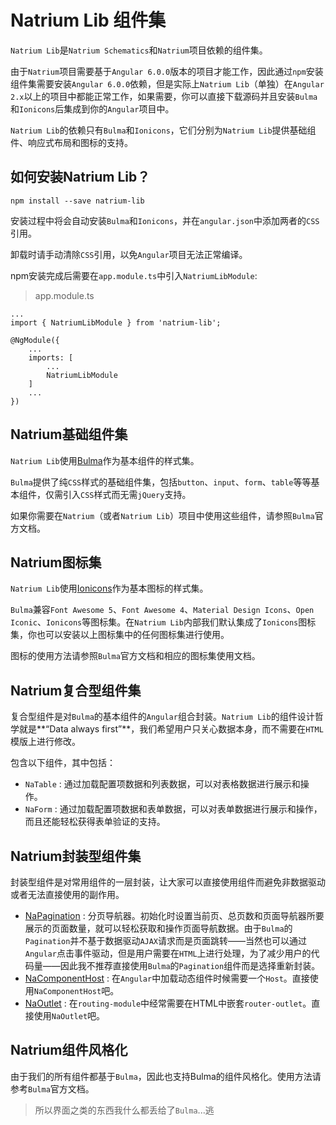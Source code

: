 # Natrium Lib 组件集

`Natrium Lib`是`Natrium Schematics`和`Natrium`项目依赖的组件集。

由于`Natrium`项目需要基于`Angular 6.0.0`版本的项目才能工作，因此通过`npm`安装组件集需要安装`Angular 6.0.0`依赖，但是实际上`Natrium Lib`（单独）在`Angular 2.x`以上的项目中都能正常工作，如果需要，你可以直接下载源码并且安装`Bulma`和`Ionicons`后集成到你的`Angular`项目中。

`Natrium Lib`的依赖只有`Bulma`和`Ionicons`，它们分别为`Natrium Lib`提供基础组件、响应式布局和图标的支持。

## 如何安装Natrium Lib？

`npm install --save natrium-lib`

安装过程中将会自动安装`Bulma`和`Ionicons`，并在`angular.json`中添加两者的`CSS`引用。

卸载时请手动清除`CSS`引用，以免`Angular`项目无法正常编译。

npm安装完成后需要在`app.module.ts`中引入`NatriumLibModule`:

> app.module.ts

    ...
    import { NatriumLibModule } from 'natrium-lib';

    @NgModule({
        ...
        imports: [
            ...
            NatriumLibModule
        ]
        ...
    })

## Natrium基础组件集

`Natrium Lib`使用[Bulma](https://bulma.io/)作为基本组件的样式集。

`Bulma`提供了纯`CSS`样式的基础组件集，包括`button`、`input`、`form`、`table`等等基本组件，仅需引入`CSS`样式而无需`jQuery`支持。

如果你需要在`Natrium`（或者`Natrium Lib`）项目中使用这些组件，请参照`Bulma`官方文档。

## Natrium图标集

`Natrium Lib`使用[Ionicons](https://ionicons.com/)作为基本图标的样式集。

`Bulma`兼容`Font Awesome 5`、`Font Awesome 4`、`Material Design Icons`、`Open Iconic`、`Ionicons`等图标集。在`Natrium Lib`内部我们默认集成了`Ionicons`图标集，你也可以安装以上图标集中的任何图标集进行使用。

图标的使用方法请参照`Bulma`官方文档和相应的图标集使用文档。

## Natrium复合型组件集

复合型组件是对`Bulma`的基本组件的`Angular`组合封装。`Natrium Lib`的组件设计哲学就是**“Data always first”**，我们希望用户只关心数据本身，而不需要在`HTML`模版上进行修改。

包含以下组件，其中包括：

- `NaTable` : 通过加载配置项数据和列表数据，可以对表格数据进行展示和操作。
- `NaForm` : 通过加载配置项数据和表单数据，可以对表单数据进行展示和操作，而且还能轻松获得表单验证的支持。

## Natrium封装型组件集

封装型组件是对常用组件的一层封装，让大家可以直接使用组件而避免非数据驱动或者无法直接使用的副作用。

- [NaPagination](./docs/na-pagination.md) : 分页导航器。初始化时设置当前页、总页数和页面导航器所要展示的页面数量，就可以轻松获取和操作页面导航数据。由于`Bulma`的`Pagination`并不基于数据驱动`AJAX`请求而是页面跳转——当然也可以通过`Angular`点击事件驱动，但是用户需要在`HTML`上进行处理，为了减少用户的代码量——因此我不推荐直接使用`Bulma`的`Pagination`组件而是选择重新封装。
- [NaComponentHost](./docs/na-component-host.md) : 在`Angular`中加载动态组件时候需要一个`Host`。直接使用`NaComponentHost`吧。
- [NaOutlet](./docs/na-outlet.md) : 在`routing-module`中经常需要在HTML中嵌套`router-outlet`。直接使用`NaOutlet`吧。

## Natrium组件风格化

由于我们的所有组件都基于`Bulma`，因此也支持Bulma的组件风格化。使用方法请参考`Bulma`官方文档。

> 所以界面之类的东西我什么都丢给了`Bulma`...逃